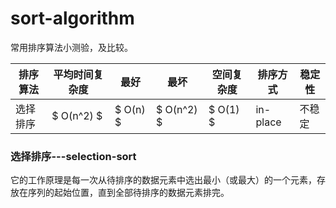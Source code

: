# sort-algorithm

常用排序算法小测验，及比较。

| 排序算法 |  平均时间复杂度  |   最好   |    最坏    |  空间复杂度  | 排序方式 | 稳定性 |
| ---------| ---------------- | -------- | ---------- | ------------ | -------- | ------ |
| 选择排序 |    $ O(n^2) $    | $ O(n) $ | $ O(n^2) $ |   $ O(1) $   | in-place | 不稳定 |

### 选择排序---selection-sort

它的工作原理是每一次从待排序的数据元素中选出最小（或最大）的一个元素，存放在序列的起始位置，直到全部待排序的数据元素排完。